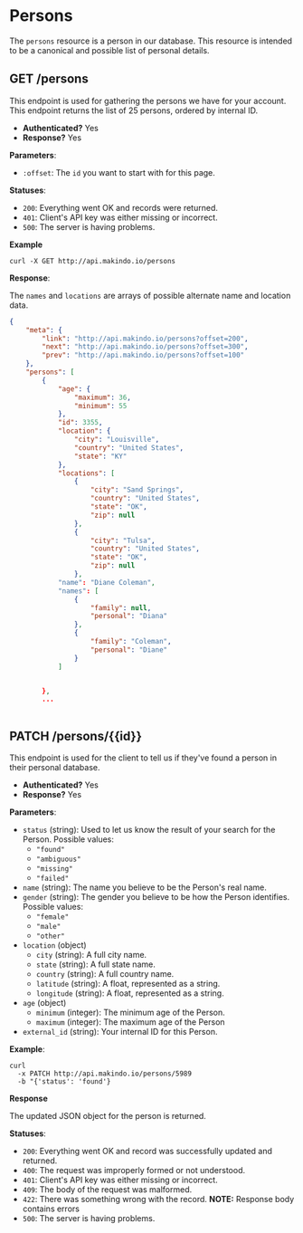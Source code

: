 Persons
=======

The `persons` resource is a person in our database.
This resource is intended to be a canonical and possible list of personal details.


GET /persons
------------

This endpoint is used for gathering the persons we have for your account.
This endpoint returns the list of 25 persons, ordered by internal ID.

  - **Authenticated?** Yes
  - **Response?** Yes


**Parameters**:

  - `:offset`: The `id` you want to start with for this page.


**Statuses**:

  - `200`: Everything went OK and records were returned.
  - `401`: Client's API key was either missing or incorrect.
  - `500`: The server is having problems.


**Example**

    curl -X GET http://api.makindo.io/persons


**Response**:

The `names` and `locations` are arrays of possible alternate name and location data.

``` json
{
    "meta": {
        "link": "http://api.makindo.io/persons?offset=200", 
        "next": "http://api.makindo.io/persons?offset=300", 
        "prev": "http://api.makindo.io/persons?offset=100"
    }, 
    "persons": [
        {
            "age": {
                "maximum": 36, 
                "minimum": 55
            }, 
            "id": 3355, 
            "location": {
                "city": "Louisville", 
                "country": "United States", 
                "state": "KY"
            }, 
            "locations": [
                {
                    "city": "Sand Springs", 
                    "country": "United States", 
                    "state": "OK", 
                    "zip": null
                }, 
                {
                    "city": "Tulsa", 
                    "country": "United States", 
                    "state": "OK", 
                    "zip": null
                }, 
            "name": "Diane Coleman", 
            "names": [
                {
                    "family": null, 
                    "personal": "Diana"
                }, 
                {
                    "family": "Coleman", 
                    "personal": "Diane"
                }
            ]


        }, 
        ...            
                    
```


PATCH /persons/{{id}}
---------------------

This endpoint is used for the client to tell us if they've found a person in their personal database.

  - **Authenticated?** Yes
  - **Response?** Yes


**Parameters**:

  - `status` (string): Used to let us know the result of your search for the Person. Possible values:
    * `"found"`
    * `"ambiguous"`
    * `"missing"`
    * `"failed"`
  - `name` (string): The name you believe to be the Person's real name.
  - `gender` (string): The gender you believe to be how the Person identifies. Possible values:
    * `"female"`
    * `"male"`
    * `"other"`
  - `location` (object)
    - `city` (string): A full city name.
    - `state` (string): A full state name.
    - `country` (string): A full country name.
    - `latitude` (string): A float, represented as a string.
    - `longitude` (string): A float, represented as a string.
  - `age` (object)
    - `minimum` (integer): The minimum age of the Person.
    - `maximum` (integer): The maximum age of the Person
  - `external_id` (string): Your internal ID for this Person.


**Example**:

    curl
      -x PATCH http://api.makindo.io/persons/5989
      -b "{'status': 'found'}


**Response**

The updated JSON object for the person is returned.


**Statuses**:

  - `200`: Everything went OK and record was successfully updated and returned.
  - `400`: The request was improperly formed or not understood.
  - `401`: Client's API key was either missing or incorrect.
  - `409`: The body of the request was malformed.
  - `422`: There was something wrong with the record. **NOTE:** Response body contains errors
  - `500`: The server is having problems.
